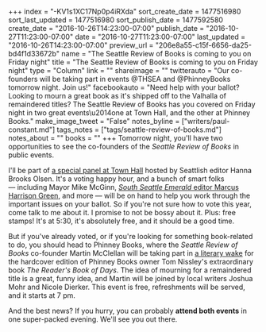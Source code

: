 +++
index = "-KV1s1XC17Np0p4iRXda"
sort_create_date = 1477516980
sort_last_updated = 1477516980
sort_publish_date = 1477592580
create_date = "2016-10-26T14:23:00-07:00"
publish_date = "2016-10-27T11:23:00-07:00"
date = "2016-10-27T11:23:00-07:00"
last_updated = "2016-10-26T14:23:00-07:00"
preview_url = "206e8a55-c15f-6656-da25-bd4f1d33672b"
name = "The Seattle Review of Books is coming to you on Friday night"
title = "The Seattle Review of Books is coming to you on Friday night"
type = "Column"
link = ""
shareimage = ""
twitterauto = "Our co-founders will be taking part in events @THSEA and @PhinneyBooks tomorrow night. Join us!"
facebookauto = "Need help with your ballot? Looking to mourn a great book as it's shipped off to the Valhalla of remaindered titles? The Seattle Review of Books has you covered on Friday night in two great events\u2014one at Town Hall, and the other at Phinney Books."
make_image_tweet = "False"
notes_byline = ["writers/paul-constant.md"]
tags_notes = ["tags/seattle-review-of-books.md"]
notes_about = ""
books = ""
+++
Tomorrow night, you'll have two opportunities to see the co-founders of the *Seattle Review of Books* in public events.

I'll be part of [a special panel at Town Hall](https://townhallseattle.org/event/happy-hour-voting-party/) hosted by Seattlish editor Hanna Brooks  Olsen. It's a voting happy hour, and a bunch of smart folks — including Mayor Mike McGinn, [*South Seattle Emerald* editor Marcus Harrison Green](http://www.seattlereviewofbooks.com/reviews/theres-no-place-like-home/), and more — will be on hand to help you work through the important issues on your ballot. So if you're not sure how to vote this year, come talk to me about it. I promise to not be bossy about it. Plus: free stamps! It's at 5:30, it's absolutely free, and it should be a good time. 

But if you've already voted, or if you're looking for something book-related to do, you should head to Phinney Books, where the *Seattle Review of Books* co-founder Martin McClellan will be taking part in [a literary wake](http://www.phinneybooks.com/upcoming-events/2016/10/28/dock-street-salon-a-literary-wake) for the hardcover edition of Phinney Books owner Tom Nissley's extraordinary book *The Reader's Book of Days*. The idea of mourning for a remaindered title is a great, funny idea, and Martin will be joined by local writers Joshua Mohr and Nicole Dierker. This event is free, refreshments will be served, and it starts at 7 pm.

And the best news? If you hurry, you can probably **attend both events** in one super-packed evening. We'll see you out there.